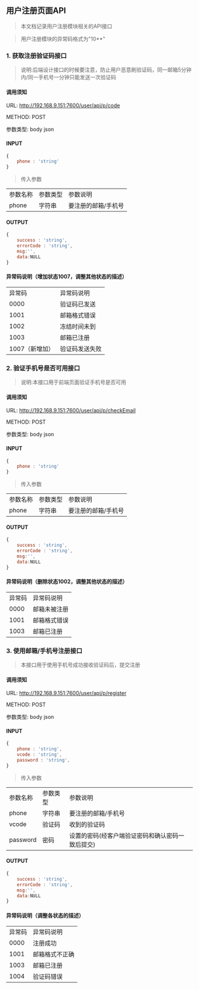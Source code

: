 ## 用户注册页面API

>本文档记录用户注册模块相关的API接口

>用户注册模块的异常码格式为"10**" 

### 1. 获取注册验证码接口


>说明:后端设计接口的时候要注意，防止用户恶意刷验证码，同一邮箱5分钟内/同一手机号一分钟只能发送一次验证码

#### 调用须知

URL: http://192.168.9.151:7600/user/api/p/code

METHOD: POST

参数类型: body  json

#### INPUT
~~~javascript
{
    phone : 'string'
}
~~~

>传入参数

<table>
    <tr>
        <td>参数名称</td>
        <td>参数类型</td>
        <td>参数说明</td>
    </tr>
    <tr>
        <td>phone</td>
        <td>字符串</td>
        <td>要注册的邮箱/手机号</td>
    </tr>
</table>

#### OUTPUT

~~~javascript
{
    success : 'string', 
    errorCode : 'string',
    msg:'',
    data:NULL
}
~~~

#### 异常码说明（增加状态1007，调整其他状态的描述）

<table>
    <tr>
        <td>异常码</td>
        <td>异常码说明</td>
    </tr>
    <tr>
        <td>0000</td>
        <td>验证码已发送</td>
    </tr>
    <tr>
        <td>1001</td>
        <td>邮箱格式错误</td>
    </tr>
    <tr>
        <td>1002</td>
        <td>冻结时间未到</td>
    </tr>
    <tr>
        <td>1003</td>
        <td>邮箱已注册</td>
    </tr>
    <tr>
        <td>1007（新增加）</td>
        <td>验证码发送失败</td>
    </tr>
</table>


### 2. 验证手机号是否可用接口

>说明:本接口用于前端页面验证手机号是否可用

#### 调用须知

URL: http://192.168.9.151:7600/user/api/p/checkEmail

METHOD: POST

参数类型: body  json

#### INPUT
~~~javascript
{
    phone : 'string'
}
~~~

>传入参数

<table>
    <tr>
        <td>参数名称</td>
        <td>参数类型</td>
        <td>参数说明</td>
    </tr>
    <tr>
        <td>phone</td>
        <td>字符串</td>
        <td>要注册的邮箱/手机号</td>
    </tr>
</table>

#### OUTPUT

~~~javascript
{
    success : 'string', 
    errorCode : 'string',
    msg:'',
    data:NULL
}
~~~

#### 异常码说明（删除状态1002，调整其他状态的描述）

<table>
    <tr>
        <td>异常码</td>
        <td>异常码说明</td>
    </tr>
    <tr>
        <td>0000</td>
        <td>邮箱未被注册</td>
    </tr>
    <tr>
        <td>1001</td>
        <td>邮箱格式错误</td>
    </tr>
    <tr>
        <td>1003</td>
        <td>邮箱已注册</td>
    </tr>
</table>


### 3. 使用邮箱/手机号注册接口

>本接口用于使用手机号成功接收验证码后，提交注册

#### 调用须知

URL: http://192.168.9.151:7600/user/api/p/register

METHOD: POST

参数类型: body  json

#### INPUT

~~~javascript
{
    phone : 'string', 
    vcode : 'string', 
    password : 'string',
}
~~~

>传入参数

<table>
    <tr>
        <td>参数名称</td>
        <td>参数类型</td>
        <td>参数说明</td>
    </tr>
    <tr>
        <td>phone</td>
        <td>字符串</td>
        <td>要注册的邮箱/手机号</td>
    </tr>
    <tr>
        <td>vcode</td>
        <td>验证码</td>
        <td>收到的验证码</td>
    </tr>
    <tr>
        <td>password</td>
        <td>密码</td>
        <td>设置的密码(经客户端验证密码和确认密码一致后提交)</td>
    </tr>
</table>

#### OUTPUT

~~~javascript
{
    success : 'string', 
    errorCode : 'string',
    msg:'',
    data:NULL
}
~~~

#### 异常码说明（调整各状态的描述）

<table>
    <tr>
        <td>异常码</td>
        <td>异常码说明</td>
    </tr>
    <tr>
        <td>0000</td>
        <td>注册成功</td>
    </tr>
    <tr>
        <td>1001</td>
        <td>邮箱格式不正确</td>
    </tr>
    <tr>
        <td>1003</td>
        <td>邮箱已注册</td>
    </tr>
    <tr>
        <td>1004</td>
        <td>验证码错误</td>
    </tr>
</table>
